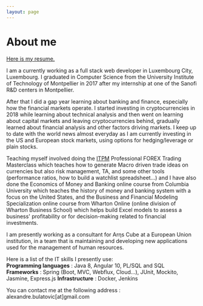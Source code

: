 ```yaml
---
layout: page
---
```


# About me

[Here is my resume.](Alexander_Bulatovic_Java_developer.pdf)

I am a currently working as a full stack web developer in Luxembourg City, Luxembourg. I graduated in Computer Science from the University Institute of Technology of Montpellier in 2017 after my internship at one of the Sanofi R&D centers in Montpellier.

After that I did a gap year learning about banking and finance, especially how the financial markets operate. I started investing in cryptocurrencies in 2018 while learning about technical analysis and then went on learning about capital markets and leaving cryptocurrencies behind, gradually learned about financial analysis and other factors driving markets. I keep up to date with the world news almost everyday as I am currently investing in the US and European stock markets, using options for hedging/leverage or plain stocks.

Teaching myself involved doing the [ITPM](https://www.itpm.com/) Professional FOREX Trading Masterclass which teaches how to generate Macro driven trade ideas on currencies but also risk management, TA, and some other tools (performance ratios, how to build a watchlist spreadsheet...) and I have also done the Economics of Money and Banking online course from Columbia University which teaches the history of money and banking system with a focus on the United States, and the Business and Financial Modeling Specialization online course from Wharton Online (online division of Wharton Business School) which helps build Excel models to assess a business' profitability or for decision-making related to financial investments.

I am presently working as a consultant for Arηs Cube at a European Union institution, in a team that is maintaining and developing new applications used for the management of human resources.

Here is a list of the IT skills I presently use:  
**Programming languages** : Java 8, Angular 10, PL/SQL and SQL  
**Frameworks** : Spring (Boot, MVC, Webflux, Cloud...), JUnit, Mockito, Jasmine, Express.js
**Infrastructure** : Docker, Jenkins

You can contact me at the following address : alexandre.bulatovic[at]gmail.com
